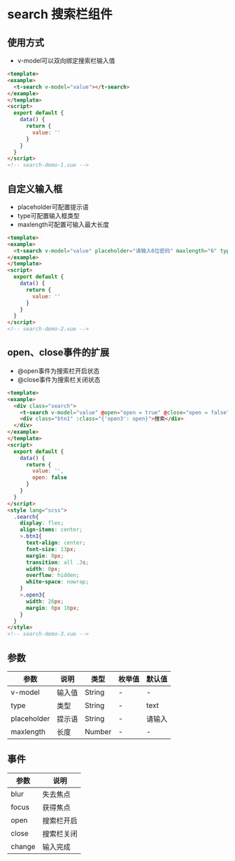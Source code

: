 # search 搜索栏组件

## 使用方式
+ v-model可以双向绑定搜索栏输入值
```html
<template>
<example>
  <t-search v-model="value"></t-search>
</example>
</template>
<script>
  export default {
    data() {
      return {
        value: ''
      }
    }
  } 
</script>
<!-- search-demo-1.vue -->
```

## 自定义输入框
+ placeholder可配置提示语
+ type可配置输入框类型
+ maxlength可配置可输入最大长度
```html
<template>
<example>
  <t-search v-model="value" placeholder="请输入6位密码" maxlength="6" type="password"></t-search>
</example>
</template>
<script>
  export default {
    data() {
      return {
        value: ''
      }
    }
  } 
</script>
<!-- search-demo-2.vue -->
```

## open、close事件的扩展
+ @open事件为搜索栏开启状态
+ @close事件为搜索栏关闭状态
```html
<template>
<example>
  <div class="search">
    <t-search v-model="value" @open="open = true" @close="open = false"></t-search>
    <div class="btn1" :class="{'open3': open}">搜索</div>
  </div>
</example>
</template>
<script>
  export default {
    data() {
      return {
        value: '',
        open: false
      }
    }
  } 
</script>
<style lang="scss">
  .search{
    display: flex;
    align-items: center;
    >.btn1{
      text-align: center;
      font-size: 13px;
      margin: 0px;
      transition: all .3s;
      width: 0px;
      overflow: hidden;
      white-space: nowrap;
    }
    >.open3{
      width: 26px;
      margin: 0px 10px;
    }
  }
</style>
<!-- search-demo-3.vue -->
```

## 参数
  | 参数      | 说明    | 类型      | 枚举值       | 默认值   |
  |---------- |-------- |---------- |-------------  |-------- |
  | v-model     | 输入值   | String  |   -   |   -   |
  | type     | 类型   | String    |  -  |     text    |
  | placeholder     | 提示语   | String    |  -  |     请输入    |
  | maxlength     | 长度   | Number    |  -  |     -    |

## 事件
  | 参数      | 说明    |
  |---------- |-------- |
  | blur     | 失去焦点   |
  | focus     | 获得焦点   |
  | open     | 搜索栏开启   |
  | close     | 搜索栏关闭   |
  | change     | 输入完成   |

